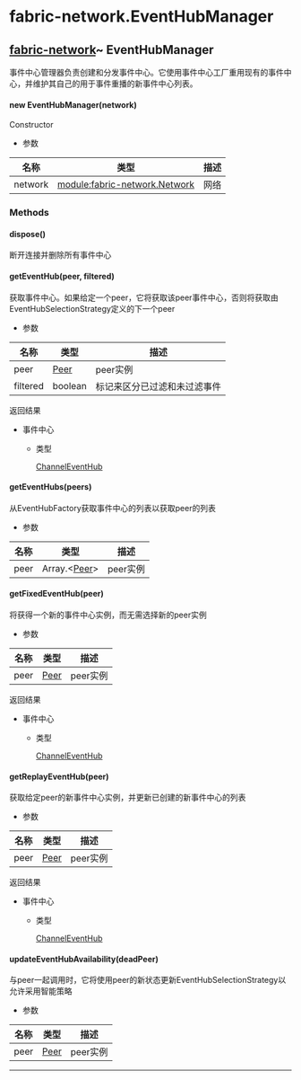 # fabric-network.EventHubManager

## [fabric-network](https://hyperledger.github.io/fabric-sdk-node/release-1.4/module-fabric-network.html)~ EventHubManager

事件中心管理器负责创建和分发事件中心。它使用事件中心工厂重用现有的事件中心，并维护其自己的用于事件重播的新事件中心列表。

#### new EventHubManager(network)

Constructor

- 参数

| 名称    | 类型                                                         | 描述 |
| ------- | ------------------------------------------------------------ | ---- |
| network | [module:fabric-network.Network](https://hyperledger.github.io/fabric-sdk-node/release-1.4/module-fabric-network.Network.html) | 网络 |

### Methods

#### dispose()

断开连接并删除所有事件中心

#### getEventHub(peer, filtered)

获取事件中心。如果给定一个peer，它将获取该peer事件中心，否则将获取由EventHubSelectionStrategy定义的下一个peer

- 参数

| 名称     | 类型                                                         | 描述                         |
| -------- | ------------------------------------------------------------ | ---------------------------- |
| peer     | [Peer](https://hyperledger.github.io/fabric-sdk-node/release-1.4/Peer.html) | peer实例                     |
| filtered | boolean                                                      | 标记来区分已过滤和未过滤事件 |

返回结果

- 事件中心
  - 类型

    [ChannelEventHub](https://hyperledger.github.io/fabric-sdk-node/release-1.4/ChannelEventHub.html)

#### getEventHubs(peers)

从EventHubFactory获取事件中心的列表以获取peer的列表

- 参数

| 名称 | 类型                                                         | 描述     |
| ---- | ------------------------------------------------------------ | -------- |
| peer | Array.&lt;[Peer](https://hyperledger.github.io/fabric-sdk-node/release-1.4/Peer.html)&gt; | peer实例 |

#### getFixedEventHub(peer)

将获得一个新的事件中心实例，而无需选择新的peer实例

- 参数

| 名称 | 类型                                                         | 描述     |
| ---- | ------------------------------------------------------------ | -------- |
| peer | [Peer](https://hyperledger.github.io/fabric-sdk-node/release-1.4/Peer.html) | peer实例 |

返回结果

- 事件中心

  - 类型

    [ChannelEventHub](https://hyperledger.github.io/fabric-sdk-node/release-1.4/ChannelEventHub.html)

#### getReplayEventHub(peer)

获取给定peer的新事件中心实例，并更新已创建的新事件中心的列表

- 参数

| 名称 | 类型                                                         | 描述     |
| ---- | ------------------------------------------------------------ | -------- |
| peer | [Peer](https://hyperledger.github.io/fabric-sdk-node/release-1.4/Peer.html) | peer实例 |

返回结果

- 事件中心

  - 类型

    [ChannelEventHub](https://hyperledger.github.io/fabric-sdk-node/release-1.4/ChannelEventHub.html)

#### updateEventHubAvailability(deadPeer)

与peer一起调用时，它将使用peer的新状态更新EventHubSelectionStrategy以允许采用智能策略

- 参数

| 名称 | 类型                                                         | 描述     |
| ---- | ------------------------------------------------------------ | -------- |
| peer | [Peer](https://hyperledger.github.io/fabric-sdk-node/release-1.4/Peer.html) | peer实例 |

***